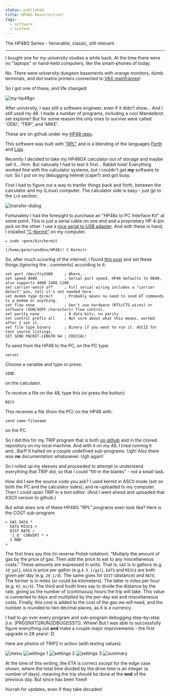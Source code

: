```yaml
---                                                                                                                                                                          
status: published
title: HP48G Resurrection!
tags:
  - software
  - systems
---
```


The HP48G Series - Venerable, classic, still relevant.

---

I bought one for my university studies a while back. At the time there were no "laptops" or hand-held computers, like the smart-phones of today.

No. There were university dungeon basements with orange monitors, dumb terminals, and dot matrix printers connected to [VAX mainframes](https://en.wikipedia.org/wiki/VAX)!

So I got one of these, and life changed:

![my-hp48gx](my-hp48gx.gif)

After university, I was still a software engineer, even if it didn't show... And I still used my 48.  I made a number of programs, including a cool Mandelbrot set explorer!  But for some reason the only ones to survive were called 'GEB/', 'TRIP', and 'MIKE'.

These are on github under my [HP48 repo](https://github.com/ology/HP48).

This software was built with ["RPL"](https://en.wikipedia.org/wiki/RPL_(programming_language)) and is a blending of the languages [Forth](https://en.wikipedia.org/wiki/Forth_(programming_language)) and [Lisp](https://en.wikipedia.org/wiki/Lisp_(programming_language)).

Recently I decided to take my HP48GX calculator out of storage and maybe sell it... Hrm. But naturally I had to test it first... Rabbit hole!  Everything worked fine with the calculator systems, but I couldn't get **my** software to run.  So I put on my debugging helmet (cape?) and got busy.

First I had to figure out a way to tranfer things back and forth, between the calculator and my (Linux) computer.  The calculator side is easy - just go to the `I/O` section:

![transfer-dialog](transfer-dialog.png)

Fortunately I had the foresight to purchase an "HP48x to PC Interface Kit" at some point.  This is just a serial cable on one end and a proprietary HP 4-pin jack on the other.  I use a [nice serial to USB adapter](https://www.amazon.com/Tripp-Lite-Keyspan-High-Speed-USA-19HS/dp/B0000VYJRY/).  And with these in hand, I installed ["C-Kermit"](https://www.kermitproject.org/ck90.html) on my computer.

    ▸ sudo ~gene/bin/kermit 
    ...
    (/home/gene/sandbox/HP48/) C-Kermit>

So, after much scouring of the internet, I found [this post](https://retrocomputing.stackexchange.com/questions/16165/how-to-transfer-files-between-modern-linux-host-and-hp48-handheld-calculator) and set these things (ignoring the ; comments) according to it:

    set port /dev/ttyUSB0     ; Where...
    set speed 9600            ; Serial port speed, HP48 defaults to 9600, also supports 4800 2400 1200
    set carrier-watch off     ; Full serial wiring includes a "carrier detect" pin, tell it's not needed here.
    set modem type direct     ; Probably means no need to send AT commands to a modem or anything.
    set flow none             ; Don't use hardware (RTS/CTS wires) or software (XON/XOFF characters) flow control.
    set parity none           ; 8 data bits, no parity
    set control prefix all    ; Not sure about what this means, worked after I set it.
    set file type binary      ; Binary if you want to run it. ASCII for text source listings.
    SET SEND PACKET-LENGTH 64 ; CRUCIAL!

To send from the HP48 to the PC, on the PC type:

    server

Choose a variable and type or press:

    SEND

on the calculator.

To receive a file on the 48, type this (or press the button):

    RECV

This receives a file (from the PC) on the HP48 with:

    send some-filename

on the PC.

So I did this for my TRIP program that is both [on github](https://github.com/ology/HP48) and in the cloned repository on my local machine.  And with it on my 48, I tried running it and...Barf!  It halted on a couple undefined sub-programs.  Ugh!  Also there was **no** documentation whatsoever. Ugh again!

So I rolled up my sleeves and proceeded to attempt to understand everything that TRIP did, so that I could "fill-in the blanks" - not a small task.

How did I see the source code you ask?  I used kermit in ASCII mode (set on both the PC and the calculator sides), and re-uploaded to my computer.  Then I could open TRIP in a text editor.  (And I went ahead and uploaded that ASCII version to github.)

But what does one of these HP48G "RPL" programs even look like?  Here is the COST sub-program:

    « GAS GAS$ *
      EAT$ MISC$ +
      DIST RATE /
      '1_d' CONVERT * +
      2 RND
    »

The first lines say this (in reverse Polish notation): "Multiply the amount of gas by the price of gas. Then add the price to eat to any miscellaneous costs."  These amounts are expressed in units.  That is, `GAS` is in gallons (e.g. `10_gal`), `GAS$` is price per gallon (e.g.`4.5_1/gal`), `EAT$` and `MISC$` are both given per day (e.g. `20_1/d`).  The same goes for `DIST` (distance) and `RATE`.  The former is in miles (or could be kilometers).  The latter is miles per hour (e.g. `65_mi/h`).  The third and fouth lines say to divide the distance by the rate, giving us the number of (continuous) hours the trip will take.  This value is converted to days and multiplied by the per-day eat and miscellaneous costs.  Finally, this cost is added to the cost of the gas we will need, and the number is rounded to two decimal places, as it is a currency.

I had to go over every program and sub-program debugging step-by-step (i.e. [PRG][NXT][RUN][DBUG][SST]). Whew!  But I was able to successfully figure everything out **and** make a couple major improvements - the first upgrade in 28 years! :D

Here are photos of TRIP2 in action (with testing values):

![menu](trip2-menu.jpg)
![settings 1](trip2-set1.jpg)
![settings 2](trip2-set2.jpg)
![settings 3](trip2-set3.jpg)
![summary](trip2-summary.jpg)

At the time of this writing, the ETA is correct *except* for the edge case shown, where the total time divided by the drive time is an integer (a number of days), meaning the trip should be done at the **end** of the previous day. But since has been fixed!

Hurrah for updates, even if they take decades!
